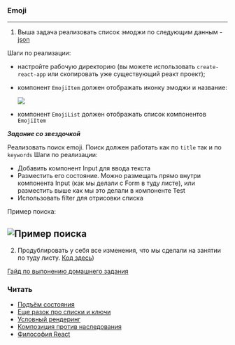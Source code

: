### Emoji

---

1. Выша задача реализовать список эмоджи по следующим данным - [json](./emojiList.json)

Шаги по реализации:

- настройте рабочую директорию (вы можете использовать `create-react-app` или скопировать уже существующий реакт проект);
- компонент `EmojiItem` должен отображать иконку эмоджи и название:

  ![](./emoji/emoji-row.png)

- компонент `EmojiList` должен отображать список компонентов `EmojiItem`

**_Задание со звездочкой_**

Реализовать поиск emoji. Поиск должен работать как по `title` так и по `keywords`
Шаги по реализации:

- Добавить компонент Input для ввода текста
- Разместить его состояние. Можно размещать прямо внутри компонента Input (как мы делали с Form в туду листе),
  или разместить выше как мы это делали в компоненте Test
- Использовать filter для отрисовки списка

Пример поиска:

## ![Пример поиска](./emoji/emoji-search.gif)

2. Продублировать у себя все изменения, что мы сделали на занятии по туду листу. [Код здесь](./todo-app))

[Гайд по выпонению домашнего задания](../homework-guidelines.md)

### Читать

- [Подъём состояния](https://ru.reactjs.org/docs/lifting-state-up.html)
- [Еще разок про списки и ключи](https://ru.reactjs.org/docs/lists-and-keys.html)
- [Условный рендеринг](https://ru.reactjs.org/docs/conditional-rendering.html)
- [Композиция против наследования](https://ru.reactjs.org/docs/composition-vs-inheritance.html)
- [Философия React](https://ru.reactjs.org/docs/thinking-in-react.html)
